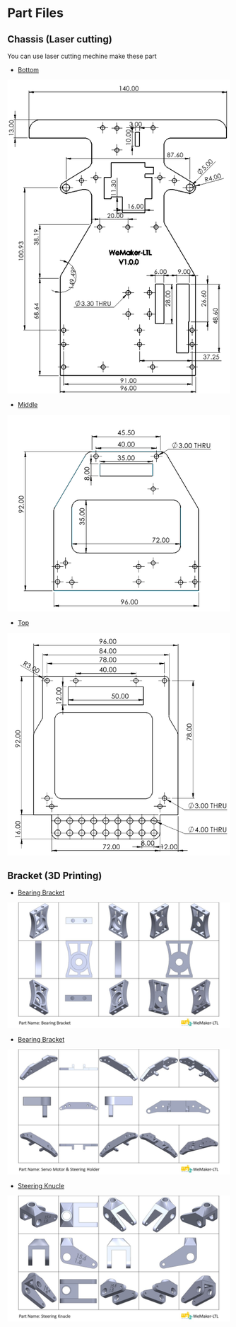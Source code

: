 # Part Files

## Chassis (Laser cutting)

You can use laser cutting mechine make these part

* [Bottom](../hardware/DXF/Plate.DXF)
<img src="../img/PartDiagram-Chassis_1.png">

* [Middle](../hardware/DXF/Plate_2.DXF)
<img src="../img/PartDiagram-Chassis_2.png">

* [Top](../hardware/DXF/Plate_3.DXF)
<img src="../img/PartDiagram-Chassis_3.png">

## Bracket (3D Printing)

* [Bearing Bracket](../hardware/STL/Bearing%20Holder_1.STL)
<img src="../img/PartDiagram-Bearing Bracket.jpg">

* [Bearing Bracket](../hardware/STL/Steering%20Holdor-1-1.STL)
<img src="../img/PartDiagram-Servo Motor & Steering Holder.jpg">

* [Steering Knucle](../hardware/STL/ST%20Knuckle-18.STL)
<img src="../img/PartDiagram-Steering Knucle.jpg">